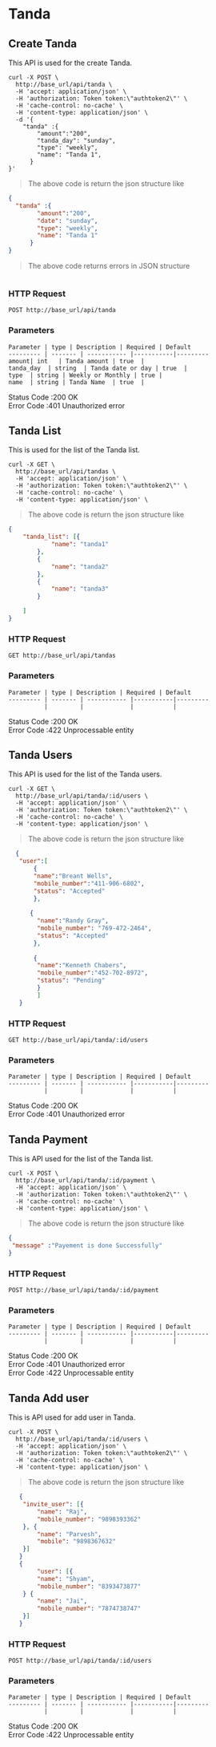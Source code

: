 # Tanda 

## Create Tanda

This API is used for the  create Tanda. 

```shell
curl -X POST \
  http://base_url/api/tanda \
  -H 'accept: application/json' \
  -H 'authorization: Token token:\"authtoken2\"' \
  -H 'cache-control: no-cache' \
  -H 'content-type: application/json' \
  -d '{
	"tanda" :{
		"amount":"200",
		"tanda_day": "sunday",
	    "type": "weekly",
	    "name": "Tanda 1",
	  }
}'
```

>The above code is return the json structure like 

```json
{
  "tanda" :{
  		"amount":"200",
  		"date": "sunday",
  	    "type": "weekly",
  	    "name": "Tanda 1"
  	  }
}
``` 

>The above code returns errors in JSON structure 

```json
```

### HTTP Request

`POST http://base_url/api/tanda`

### Parameters

    Parameter | type | Description | Required |	Default
    --------- | ------- | ----------- |-----------|---------
    amount| int   | Tanda amount | true  |
    tanda_day  | string  | Tanda date or day | true  |
    type  | string | Weekly or Monthly | true |
    name  | string | Tanda Name  | true  |

<aside class="success">Status Code :200 OK </aside>
<aside class="warning">Error Code  :401 Unauthorized error</aside>

  
## Tanda List

This is used for the list of the Tanda list.

```shell
curl -X GET \
  http://base_url/api/tandas \
  -H 'accept: application/json' \
  -H 'authorization: Token token:\"authtoken2\"' \
  -H 'cache-control: no-cache' \
  -H 'content-type: application/json' \
```    

>The above code is return the json structure like 

```json
{
	"tanda_list": [{
			"name": "tanda1"
		},
		{
			"name": "tanda2"
		},
		{
			"name": "tanda3"
		}

	]
}
``` 

### HTTP Request

`GET http://base_url/api/tandas`

### Parameters

    Parameter | type | Description | Required |	Default
    --------- | ------- | ----------- |-----------|---------
              |         |             |           |
<aside class="success">Status Code :200 OK </aside>
<aside class="warning">Error Code  :422 Unprocessable entity</aside>

              
## Tanda Users

This API is used for the list of the Tanda users.

```shell
curl -X GET \
  http://base_url/api/tanda/:id/users \
  -H 'accept: application/json' \
  -H 'authorization: Token token:\"authtoken2\"' \
  -H 'cache-control: no-cache' \
  -H 'content-type: application/json' \
```    

>The above code is return the json structure like 

```json
  {
   "user":[
       {
       "name":"Breant Wells",
       "mobile_number":"411-906-6802",
       "status": "Accepted"
       },
       
      {
        "name":"Randy Gray",
        "mobile_number": "769-472-2464",
        "status": "Accepted"
       },
       
       {
        "name":"Kenneth Chabers",
        "mobile_number":"452-702-8972",
        "status": "Pending"
        }
        ]
   }
``` 

### HTTP Request

`GET http://base_url/api/tanda/:id/users`

### Parameters

    Parameter | type | Description | Required |	Default
    --------- | ------- | ----------- |-----------|---------
              |         |             |           |

<aside class="success">Status Code :200 OK </aside>
<aside class="warning">Error Code  :401 Unauthorized error</aside>
               
## Tanda Payment

This is API used for the list of the Tanda list.

```shell
curl -X POST \
  http://base_url/api/tanda/:id/payment \
  -H 'accept: application/json' \
  -H 'authorization: Token token:\"authtoken2\"' \
  -H 'cache-control: no-cache' \
  -H 'content-type: application/json' \
```    

>The above code is return the json structure like 

```json
{
 "message" :"Payement is done Successfully"
}

``` 

### HTTP Request

`POST http://base_url/api/tanda/:id/payment`

### Parameters

    Parameter | type | Description | Required |	Default
    --------- | ------- | ----------- |-----------|---------
              |         |             |           |
<aside class="success">Status Code :200 OK </aside>
<aside class="warning">Error Code  :401 Unauthorized error</aside>
<aside class="warning">Error Code  :422 Unprocessable entity</aside>



## Tanda Add user

This is API used  for add user in Tanda.

```shell
curl -X POST \
  http://base_url/api/tanda/:id/users \
  -H 'accept: application/json' \
  -H 'authorization: Token token:\"authtoken2\"' \
  -H 'cache-control: no-cache' \
  -H 'content-type: application/json' \
```    

>The above code is return the json structure like 

```json
   {
   	"invite_user": [{
   		"name": "Raj",
   		"mobile_number": "9898393362"
   	}, {
   		"name": "Parvesh",
   		"mobile": "9898367632"
   	}]
   } 
   {
      	"user": [{
   		"name": "Shyam",
   		"mobile_number": "8393473877"
   	} {
   		"name": "Jai",
   		"mobile_number": "7874738747"
   	}]
   }

``` 

### HTTP Request

`POST http://base_url/api/tanda/:id/users`

### Parameters

    Parameter | type | Description | Required |	Default
    --------- | ------- | ----------- |-----------|---------
              |         |             |           |

<aside class="success">Status Code :200 OK </aside>
<aside class="warning">Error Code  :422 Unprocessable entity</aside>
    

